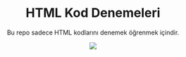 <div id="Header" align="Center">
<h1> HTML Kod Denemeleri</h1>

<p> Bu repo sadece HTML kodlarını denemek öğrenmek içindir.</p>

![](img/L.ico)
</div>